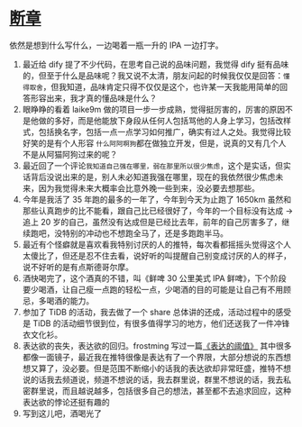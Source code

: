 # [断章](https://github.com/yihong0618/gitblog/issues/301)

依然是想到什么写什么，一边喝着一瓶一升的 IPA 一边打字。

1. 最近给 dify 提了不少代码，在思考自己说的品味问题，我觉得 dify 挺有品味的，但至于什么是品味呢？我又说不太清，朋友问起的时候我仅仅是回答：`懂得取舍`，但我知道，品味肯定只得不仅仅是这个，也许某一天我能用简单的回答形容出来，我才真的懂品味是什么？
2. 眼睁睁的看着 laike9m 做的项目一步一步成熟，觉得挺厉害的，厉害的原因不是他做的多好，而是他能放下身段从任何人包括骂他的人身上学习，包括改样式，包括换名字，包括一点一点学习如何推广，确实有过人之处。我觉得比较好笑的是有个人形容 `什么阿阿啊狗`都在做独立开发，但是，说真的又有几个人不是从阿猫阿狗过来的呢？
3. 最近回了一个评论`我知道自己强在哪里，弱在那里所以很少焦虑`，这个是实话，但实话背后没说出来的是，别人未必知道我强在哪里，现在的我依然很少焦虑未来，因为我觉得未来大概率会比意外晚一些到来，没必要去想那些。
4. 今年是我活了 35 年跑的最多的一年了，今年到今天为止跑了 1650km 虽然和那些认真跑步的比不能看，跟自己比已经很好了，今年的一个目标没有达成 -> 追上 20 岁的自己，虽然没有达成但是已经比去年，前年的自己厉害多了，继续跑吧，没特别的冲动也不想跑全马了，还是多跑跑半马。
5. 最近有个怪癖就是喜欢看我特别讨厌的人的推特，每次看都摇摇头觉得这个人太傻比了，但还是忍不住去看，说好听的叫提醒自己别变成讨厌的人的样子，说不好听的是有点斯德哥尔摩。
6. 酒快喝完了，这个酒真的不错，叫《鲜啤 30 公里美式 IPA 鲜啤》，下个阶段要少喝酒，让自己瘦一点跑的轻松一点，少喝酒的目的可能是让自己有不用顾忌，多喝酒的能力。
7. 参加了 TiDB 的活动，我去做了一个 share 总体讲的还成，活动过程中的感受是 TiDB 的活动细节很到位，有很多值得学习的地方，他们还送我了一件冲锋衣文化衫。
8. 表达欲的丧失，表达欲的回归。frostming 写过一篇[《表达的阈值》](https://frostming.com/2024/express-threshold/) 其中很多都像一面镜子，最近我在推特很像是表达有了一个界限，大部分想说的东西想想又算了，没必要。但是范围不断缩小的话我的表达欲却非常旺盛，推特不想说的话我去频道说，频道不想说的话，我去群里说，群里不想说的话，我去私密群里说，而且越说越多，包括很多自己的想法，甚至都不去追求回应，这种表达欲的悖论还挺有趣的
9. 写到这儿吧，酒喝光了